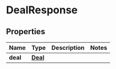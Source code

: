 

# DealResponse

## Properties

Name | Type | Description | Notes
------------ | ------------- | ------------- | -------------
**deal** | [**Deal**](Deal.md) |  | 



